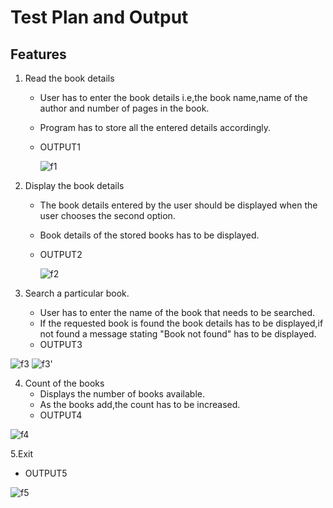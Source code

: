 # Test Plan and Output
## Features
1. Read the book details
    * User has to enter the book details i.e,the book name,name of the author and number of pages in the book.
    * Program has to store all the entered details accordingly.
    * OUTPUT1
    
        ![f1](https://user-images.githubusercontent.com/47130806/153584965-aae24db5-7139-4c4a-a7d2-5c17cdebbcfa.PNG)


2. Display the book details
    * The book details entered by the user should be displayed when the user chooses the second option.
    * Book details of the stored books has to be displayed.
    * OUTPUT2
      
      ![f2](https://user-images.githubusercontent.com/47130806/153585103-a415c1e5-ecdd-4b3b-a627-4c5c931cd251.PNG)


3. Search a particular book.
    * User has to enter the name of the book that needs to be searched.
    * If the requested book is found the book details has to be displayed,if not found a message stating "Book not found" has to be displayed.
    * OUTPUT3
      
  ![f3](https://user-images.githubusercontent.com/47130806/153585140-862c4d85-aa22-4ee7-b913-9105f3e90e08.PNG)
  ![f3'](https://user-images.githubusercontent.com/47130806/153585163-a9decd34-4034-4113-b796-29ed6907dfe2.PNG)


4. Count of the books
    * Displays the number of books available.
    * As the books add,the count has to be increased.
    * OUTPUT4
      
![f4](https://user-images.githubusercontent.com/47130806/153585172-1b7d8a89-774e-4ced-aeb2-29eb6f902700.PNG)

5.Exit
  * OUTPUT5
  
![f5](https://user-images.githubusercontent.com/47130806/153585184-00f593a4-1937-4824-9423-c824d5efb2e5.PNG)
